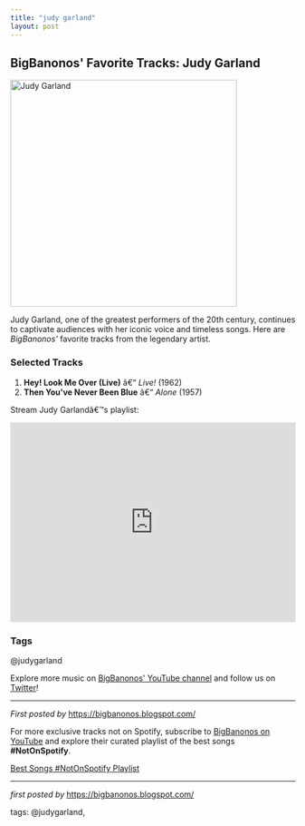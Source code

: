 ```yaml
---
title: "judy garland"
layout: post
---
```

<h2>BigBanonos' Favorite Tracks: Judy Garland</h2> <div > <a href="https://i.ytimg.com/vi/ekczNCpb3Lg/maxresdefault.jpg"> <img src="https://i.ytimg.com/vi/ekczNCpb3Lg/maxresdefault.jpg" alt="Judy Garland" width="400" /> </a>
</div> <p>Judy Garland, one of the greatest performers of the 20th century, continues to captivate audiences with her iconic voice and timeless songs. Here are <em>BigBanonos'</em> favorite tracks from the legendary artist.</p> <h3>Selected Tracks</h3>
<ol> <li><strong>Hey! Look Me Over (Live)</strong> â€“ <em>Live!</em> (1962)</li> <li><strong>Then You've Never Been Blue</strong> â€“ <em>Alone</em> (1957)</li>
</ol> <p>Stream Judy Garlandâ€™s playlist:</p>
<iframe src="https://open.spotify.com/embed/playlist/6QVa7gTc6anY4Pxpq1zDN4?utm_source=generator" width="100%" height="352" frameBorder="0" allowfullscreen="" allow="autoplay; clipboard-write; encrypted-media; fullscreen; picture-in-picture" loading="lazy"></iframe> <h3>Tags</h3>
<p>@judygarland</p> <p>Explore more music on <a href="https://www.youtube.com/@BigBanonos" target="_blank">BigBanonos' YouTube channel</a> and follow us on <a href="https://twitter.com/BigBanonos" target="_blank">Twitter</a>!</p> <hr />
<p><em>First posted by</em> <a href="https://bigbanonos.blogspot.com/" rel="noopener" target="_new">https://bigbanonos.blogspot.com/</a></p>


<!--Subscribe and Playlist Links-->
<div>
    <p>For more exclusive tracks not on Spotify, subscribe to <a href="https://www.youtube.com/@BigBanonos" target="_blank">BigBanonos on YouTube</a> and explore their curated playlist of the best songs <strong>#NotOnSpotify</strong>.</p>
    <p><a href="https://www.youtube.com/playlist?list=PLtuNtuTatqI0kFahUCbtbfenC_ET5O_tr" target="_blank">Best Songs #NotOnSpotify Playlist<br /></a></p></div>

<hr />

<p><em>first posted by</em> <a href="https://bigbanonos.blogspot.com/" rel="noopener" target="_new">https://bigbanonos.blogspot.com/</a></p>

<p>tags: @judygarland,</p>
